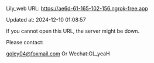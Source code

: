 Lily_web URL: https://ae6d-61-165-102-156.ngrok-free.app

Updated at: 2024-12-10 01:08:57

If you cannot open this URL, the server might be down.

Please contact: 

goley04@foxmail.com Or Wechat:GL_yeaH